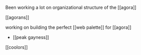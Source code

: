 Been working a lot on organizational structure of the [[agora]]

[[agorans]]

working on building the perfect [[web palette]] for [[agora]]
-	[[peak gayness]]

[[coolors]]



